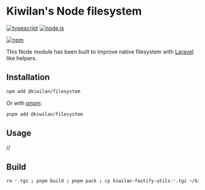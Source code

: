 # Kiwilan's Node filesystem

[![typescript](https://img.shields.io/static/v1?label=TypeScript&message=v4.9&color=3178C6&style=flat-square&logo=typescript&logoColor=ffffff)](https://www.typescriptlang.org)
[![node.js](https://img.shields.io/static/v1?label=Node.js&message=v18.x&color=339933&style=flat-square&logo=node.js&logoColor=ffffff)](https://nodejs.org/en)

[![npm](https://img.shields.io/npm/v/@kiwilan/filesystem.svg?style=flat-square&color=CB3837&logo=npm&logoColor=ffffff&label=npm)](https://www.npmjs.com/package/@kiwilan/filesystem)

This Node module has been built to improve native filesystem with [Laravel](https://laravel.com/) like helpers.

## Installation

```bash
npm add @kiwilan/filesystem
```

Or with [pnpm](https://pnpm.js.org/):

```bash
pnpm add @kiwilan/filesystem
```

## Usage

//

## Build

```bash
rm *.tgz ; pnpm build ; pnpm pack ; cp kiwilan-fastify-utils-*.tgz ~/kiwilan-fastify-utils-*.tgz
```
